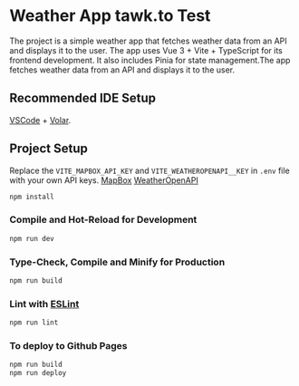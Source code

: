 # Weather App tawk.to Test

The project is a simple weather app that fetches weather data from an API and displays it to the user. The app uses Vue 3 + Vite + TypeScript for its frontend development. It also includes Pinia for state management.The app fetches weather data from an API and displays it to the user.

## Recommended IDE Setup

[VSCode](https://code.visualstudio.com/) + [Volar](https://marketplace.visualstudio.com/items?itemName=Vue.volar).

## Project Setup

Replace the `VITE_MAPBOX_API_KEY` and `VITE_WEATHEROPENAPI__KEY` in `.env` file with your own API keys.
[MapBox](http://docs.mapbox.com/help/getting-started/access-tokens/)
[WeatherOpenAPI](https://openweathermap.org/api/one-call-3)

```sh
npm install
```

### Compile and Hot-Reload for Development

```sh
npm run dev
```

### Type-Check, Compile and Minify for Production

```sh
npm run build
```

### Lint with [ESLint](https://eslint.org/)

```sh
npm run lint
```

### To deploy to Github Pages

```sh
npm run build
npm run deploy
```
